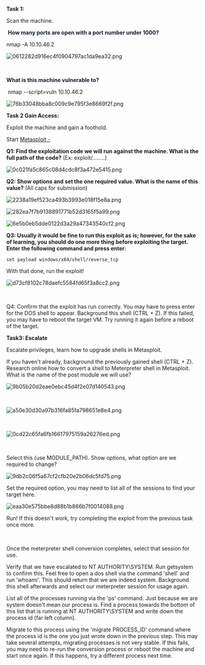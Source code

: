 **<span style="color: #151c2b;">Task 1:</span>**

<span style="color: #151c2b;">Scan the machine.</span>

&nbsp;**<span style="color: #151c2b;">How many ports are open with a port number under 1000?</span>**

nmap -A 10.10.46.2

![0612282d916ec4f0904797ac1da9ea32.png](../../../_resources/0612282d916ec4f0904797ac1da9ea32.png)

&nbsp;

<span style="color: #151c2b;">**What is this machine vulnerable to?**</span>

&nbsp;nmap --script=vuln 10.10.46.2

![76b33048bba8c009c9e795f3e8669f2f.png](../../../_resources/76b33048bba8c009c9e795f3e8669f2f.png)

**Task 2 Gain Access:**

Exploit the machine and gain a foothold.

Start [Metasploit -](https://tryhackme.com/module/metasploit)

**Q1: Find the exploitation code we will run against the machine. What is the full path of the code?** (Ex: exploit/........)

![0c021fa5c865c08d4cdc8f3a472e5415.png](../../../_resources/0c021fa5c865c08d4cdc8f3a472e5415.png)

**Q2: Show options and set the one required value. What is the name of this value?** (All caps for submission)

![2238a19ef523ca493b3993e018f15e8a.png](../../../_resources/2238a19ef523ca493b3993e018f15e8a.png)

![282ea7f7b9138891771b52d3165f5a99.png](../../../_resources/282ea7f7b9138891771b52d3165f5a99.png)

![6e5b0eb5dde0122d3a29a47343540cf2.png](../../../_resources/6e5b0eb5dde0122d3a29a47343540cf2.png)

**Q3: Usually it would be fine to run this exploit as is; however, for the sake of learning, you should do one more thing before exploiting the target. Enter the following command and press enter:**

`set payload windows/x64/shell/reverse_tcp`

With that done, run the exploit!

![d73cf8102c78daefc5584fd65f3a8cc2.png](../../../_resources/d73cf8102c78daefc5584fd65f3a8cc2.png)

&nbsp;

Q4: Confirm that the exploit has run correctly. You may have to press enter for the DOS shell to appear. Background this shell (CTRL + Z). If this failed, you may have to reboot the target VM. Try running it again before a reboot of the target.

**Task3: Escalate**

Escalate privileges, learn how to upgrade shells in <span style="color: inherit;">Metasploit</span>.

If you haven't already, background the previously gained shell (CTRL + Z). Research online how to convert a shell to Meterpreter shell in Metasploit. What is the name of the post module we will use?

![9b05b20d2eae0ebc45d4f2e07d140543.png](../../../_resources/9b05b20d2eae0ebc45d4f2e07d140543.png)

&nbsp;

![a50e30d30a97b316fa85fa798651e8e4.png](../../../_resources/a50e30d30a97b316fa85fa798651e8e4.png)

&nbsp;

![0cd22c65fa6fb16617975159a26276ed.png](../../../_resources/0cd22c65fa6fb16617975159a26276ed.png)

&nbsp;

Select this (use MODULE_PATH). Show options, what option are we required to change?

![9db2c06f5a67cf2cfb20e2b06dc5fd75.png](../../../_resources/9db2c06f5a67cf2cfb20e2b06dc5fd75.png)

Set the required option, you may need to list all of the sessions to find your target here.

![eaa30e575bbe8d88b1b866b7f0014088.png](../../../_resources/eaa30e575bbe8d88b1b866b7f0014088.png)

Run! If this doesn't work, try completing the exploit from the previous task once more.

&nbsp;

Once the meterpreter shell conversion completes, select that session for use.

Verify that we have escalated to NT AUTHORITY\\SYSTEM. Run getsystem to confirm this. Feel free to open a dos shell via the command 'shell' and run 'whoami'. This should return that we are indeed system. Background this shell afterwards and select our meterpreter session for usage again.

List all of the processes running via the 'ps' command. Just because we are system doesn't mean our process is. Find a process towards the bottom of this list that is running at NT AUTHORITY\\SYSTEM and write down the process id (far left column).

Migrate to this process using the 'migrate PROCESS_ID' command where the process id is the one you just wrote down in the previous step. This may take several attempts, migrating processes is not very stable. If this fails, you may need to re-run the conversion process or reboot the machine and start once again. If this happens, try a different process next time.

&nbsp;